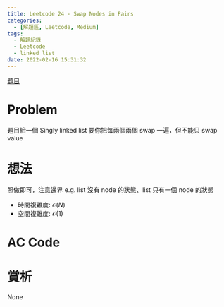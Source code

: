 ```yaml
---
title: Leetcode 24 - Swap Nodes in Pairs
categories:
  - [解題區, Leetcode, Medium]
tags:
  - 解題紀錄
  - Leetcode
  - linked list
date: 2022-02-16 15:31:32
---
```


[題目](https://leetcode.com/problems/swap-nodes-in-pairs/)

# Problem

題目給一個 Singly linked list 要你把每兩個兩個 swap 一遍，但不能只 swap value

# 想法

照做即可，注意邊界 e.g. list 沒有 node 的狀態、list 只有一個 node 的狀態

- 時間複雜度: $\mathcal{O}(N)$
- 空間複雜度: $\mathcal{O}(1)$

# AC Code

<script src="https://emgithub.com/embed-v2.js?target=https%3A%2F%2Fgithub.com%2Froy4801%2Fsolved_problems%2Fblob%2Fmaster%2Fleetcode%2F24.cpp%23L10-L35&style=github&type=code&showBorder=on&showLineNumbers=on&showFileMeta=on&showFullPath=on&showCopy=on"></script>

# 賞析

None
